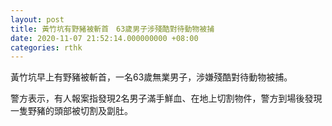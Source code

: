 ```yaml
---
layout: post
title: 黃竹坑有野豬被斬首　63歲男子涉殘酷對待動物被捕
date: 2020-11-07 21:52:14.000000000 +08:00
categories: rthk
---
```


黃竹坑早上有野豬被斬首，一名63歲無業男子，涉嫌殘酷對待動物被捕。

警方表示，有人報案指發現2名男子滿手鮮血、在地上切割物件，警方到場後發現一隻野豬的頭部被切割及劏肚。
